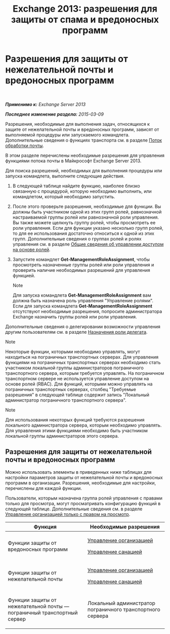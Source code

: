 ﻿---
title: 'Exchange 2013: разрешения для защиты от спама и вредоносных программ'
TOCTitle: Разрешения для защиты от нежелательной почты и вредоносных программ
ms:assetid: 4ae3f8f9-35dd-4d18-af60-d98e92bb39ae
ms:mtpsurl: https://technet.microsoft.com/ru-ru/library/JJ150514(v=EXCHG.150)
ms:contentKeyID: 50488008
ms.date: 04/30/2018
mtps_version: v=EXCHG.150
ms.translationtype: HT
---

# Разрешения для защиты от нежелательной почты и вредоносных программ

 

_**Применимо к:** Exchange Server 2013_

_**Последнее изменение раздела:** 2015-03-09_

Разрешения, необходимые для выполнения задач, относящихся к защите от нежелательной почты и вредоносных программ, зависят от выполняемой процедуры или запускаемого командлета. Дополнительные сведения о функциях транспорта см. в разделе [Поток обработки почты](mail-flow-exchange-2013-help.md).

В этом разделе перечислены необходимые разрешения для управления функциями потока почты в Майкрософт Exchange Server 2013.

Для поиска разрешений, необходимых для выполнения процедуры или запуска командлета, выполните следующие действия.

1.  В следующей таблице найдите функцию, наиболее близко связанную с процедурой, которую необходимо выполнить, или командлетом, который необходимо запустить.

2.  После этого проверьте разрешения, необходимые для функции. Вы должны быть участником одной из этих групп ролей, равнозначной настраиваемой группы ролей или равнозначной роли управления. Вы также можете щелкнуть группу ролей, чтобы просмотреть ее роли управления. Если для функции указано несколько групп ролей, то для ее использования достаточно относиться к одной из этих групп. Дополнительные сведения о группах ролей и ролях управления см. в разделе [Общие сведения об управлении доступом на основе ролей](understanding-role-based-access-control-exchange-2013-help.md).

3.  Запустите командлет **Get-ManagementRoleAssignment**, чтобы просмотреть назначенные группы ролей или роли управления и проверить наличие необходимых разрешений для управления функцией.
    
    > [!NOTE]  
    > Для запуска командлета <strong>Get-ManagementRoleAssignment</strong> вам должна быть назначена роль управления &quot;Управление ролями&quot;. Если для запуска командлета <strong>Get-ManagementRoleAssignment</strong> отсутствуют необходимые разрешения, попросите администратора Exchange назначить группы ролей или роли управления.


Дополнительные сведения о делегировании возможности управления другим пользователям см. в разделе [Назначения роли делегата](delegate-role-assignments-exchange-2013-help.md).

> [!NOTE]  
> Некоторые функции, которыми необходимо управлять, могут находиться на пограничных транспортных серверах. Для управления функциями на пограничных транспортных серверах необходимо стать участником локальной группы администраторов пограничного транспортного сервера, которым требуется управлять. На пограничном транспортном сервере не используется управление доступом на основе ролей (RBAC). Для функций, которыми можно управлять на пограничных транспортных серверах, столбец &quot;Требуемые разрешения&quot; в следующей таблице содержит запись &quot;Локальный администратор пограничного транспортного сервера&quot;.


> [!NOTE]  
> Для использования некоторых функций требуются разрешения локального администратора сервера, которым необходимо управлять. Для управления этими функциями необходимо быть участником локальной группы администраторов этого сервера.


## Разрешения для защиты от нежелательной почты и вредоносных программ

Можно использовать элементы в приведенных ниже таблицах для настройки параметров защиты от нежелательной почты и вредоносных программ в организации. Разрешения, необходимые для настройки, перечислены для каждой функции.

Пользователи, которым назначена группа ролей управления с правами только для просмотра, могут просматривать конфигурацию функций в следующей таблице. Дополнительные сведения см. в разделе [Управление организацией только с правом на просмотр](view-only-organization-management-exchange-2013-help.md).


<table>
<colgroup>
<col style="width: 50%" />
<col style="width: 50%" />
</colgroup>
<thead>
<tr class="header">
<th>Функция</th>
<th>Необходимые разрешения</th>
</tr>
</thead>
<tbody>
<tr class="odd">
<td><p>Функции защиты от вредоносных программ</p></td>
<td><p><a href="organization-management-exchange-2013-help.md">Управление организацией</a></p>
<p><a href="hygiene-management-exchange-2013-help.md">Управление санацией</a></p></td>
</tr>
<tr class="even">
<td><p>Функции защиты от нежелательной почты</p></td>
<td><p><a href="organization-management-exchange-2013-help.md">Управление организацией</a></p>
<p><a href="hygiene-management-exchange-2013-help.md">Управление санацией</a></p></td>
</tr>
<tr class="odd">
<td><p>Функции защиты от нежелательной почты — пограничный транспортный сервер</p></td>
<td><p>Локальный администратор пограничного транспортного сервера</p></td>
</tr>
</tbody>
</table>

